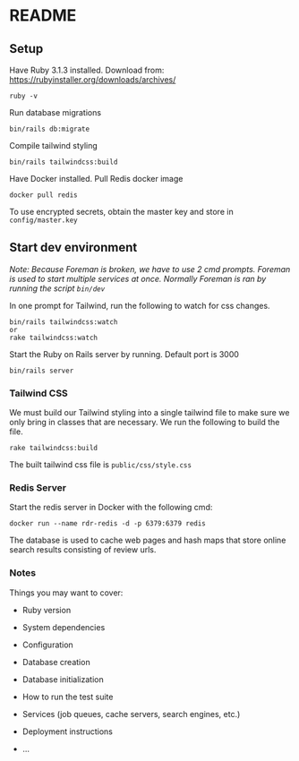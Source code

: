 # README

## Setup
Have Ruby 3.1.3 installed. Download from: https://rubyinstaller.org/downloads/archives/
```
ruby -v
```
Run database migrations
```
bin/rails db:migrate
```
Compile tailwind styling
```
bin/rails tailwindcss:build
```
Have Docker installed. Pull Redis docker image
```
docker pull redis
```
To use encrypted secrets, obtain the master key and store in `config/master.key`

## Start dev environment
*Note: Because Foreman is broken, we have to use 2 cmd prompts. Foreman is used to start multiple services at once. Normally Foreman is ran by running the script `bin/dev`*

In one prompt for Tailwind, run the following to watch for css changes.
```
bin/rails tailwindcss:watch
or
rake tailwindcss:watch
```
Start the Ruby on Rails server by running. Default port is 3000
```
bin/rails server
```
### Tailwind CSS
We must build our Tailwind styling into a single tailwind file to make sure we only bring in classes that are necessary.
We run the following to build the file.
```
rake tailwindcss:build
```
The built tailwind css file is `public/css/style.css`

### Redis Server
Start the redis server in Docker with the following cmd:
```
docker run --name rdr-redis -d -p 6379:6379 redis
```
The database is used to cache web pages and hash maps that store online search results consisting of review urls.

### Notes
Things you may want to cover:

* Ruby version

* System dependencies

* Configuration

* Database creation

* Database initialization

* How to run the test suite

* Services (job queues, cache servers, search engines, etc.)

* Deployment instructions

* ...
